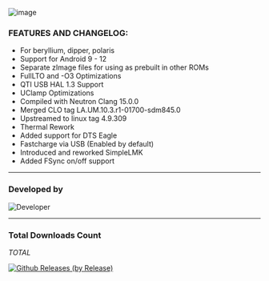 
![image](https://user-images.githubusercontent.com/12796123/167517592-0c95839b-5e5f-4d5a-8fbc-16c6b9f6070c.png)



### FEATURES AND CHANGELOG:


 - For beryllium, dipper, polaris
 - Support for Android 9 - 12
 - Separate zImage files for using as prebuilt in other ROMs
 - FullLTO and -O3 Optimizations
 - QTI USB HAL 1.3 Support
 - UClamp Optimizations
 - Compiled with Neutron Clang 15.0.0
 - Merged CLO tag LA.UM.10.3.r1-01700-sdm845.0
 - Upstreamed to linux tag 4.9.309
 - Thermal Rework
 - Added support for DTS Eagle
 - Fastcharge via USB (Enabled by default)
 - Introduced and reworked SimpleLMK
 - Added FSync on/off support


---------------------------------------------------------------------------------

### Developed by

![Developer](https://img.shields.io/badge/Developer-XtremeOrnob-blue)

---------------------------------------------------------------------------------

### Total Downloads Count

*TOTAL*

[![Github Releases (by Release)](https://img.shields.io/github/downloads/XO-Builds/XDK2-SDM845/total.svg)](https://github.com/XO-Builds/XDK2-SDM845/releases)
